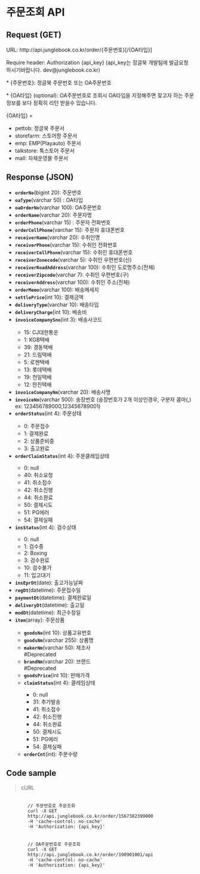 # 주문조회 API

## Request (GET) ##
<p>URL: http://api.junglebook.co.kr/order/{주문번호}[/{OA타입}]</p>
<p>Require header: Authorization {api_key} (api_key는 정글북 개발팀에 발급요청 하시기바랍니다. dev@junglebook.co.kr)</p>

<p>* {주문번호}: 정글북 주문번호 또는 OA주문번호</p>
<p>* {OA타입} (optional): OA주문번호로 조회시 OA타입을 지정해주면 찾고자 하는 주문정보를 보다 정확히 리턴 받을수 있습니다.</p>
<p>
	{OA타입} = 
	<ul>
		<li>pettob: 정글북 주문서</li>
		<li>storefarm: 스토어팜 주문서</li>
		<li>emp: EMP(Playauto) 주문서</li>
		<li>talkstore: 톡스토어 주문서</li>
		<li>mall: 자체운영몰 주문서</li>
	</ul>
</p>

## Response (JSON) ##
<ul>
  <li><code><strong>orderNo</strong></code>(bigint 20): 주문번호</li>
  <li><code><strong>oaType</strong></code>(varchar 50) : OA타입</li>
  <li><code><strong>oaOrderNo</strong></code>(varchar 100): OA주문번호</li>
  <li><code><strong>orderName</strong></code>(varchar 20): 주문자명</li>
  <li><code><strong>orderPhone</strong></code>(varchar 15) : 주문자 전화번호</li>
  <li><code><strong>orderCellPhone</strong></code>(varchar 15): 주문자 휴대폰번호</li>
  <li><code><strong>receiverName</strong></code>(varchar 20): 수취인명</li>
  <li><code><strong>receiverPhone</strong></code>(varchar 15): 수취인 전화번호</li>
  <li><code><strong>receiverCellPhone</strong></code>(varchar 15): 수취인 휴대폰번호</li>
  <li><code><strong>receiverZonecode</strong></code>(varchar 5): 수취인 우편번호(신)</li>
  <li><code><strong>receiverRoadAddress</strong></code>(varchar 100): 수취인 도로명주소(전체)</li>
  <li><code><strong>receiverZipcode</strong></code>(varchar 7): 수취인 우편번호(구)</li>
  <li><code><strong>receiverAddress</strong></code>(varchar 100): 수취인 주소(전체)</li>
  <li><code><strong>orderMemo</strong></code>(varchar 100): 배송메세지</li>
  <li><code><strong>settlePrice</strong></code>(int 10): 결제금액</li>
  <li><code><strong>deliveryType</strong></code>(varchar 10): 배송타입</li>
  <li><code><strong>deliveryCharge</strong></code>(int 10): 배송비</li>
  <li><code><strong>invoiceCompanySno</strong></code>(int 3): 배송사코드</li>
	<ul>
		<li>15: CJ대한통운</li>
		<li>1: KGB택배</li>
		<li>39: 경동택배</li>
		<li>21: 드림택배</li>
		<li>5: 로젠택배</li>
		<li>13: 롯데택배</li>
		<li>19: 천일택배</li>
		<li>12: 한진택배</li>
	</ul>
  <li><code><strong>invoiceCompanyNm</strong></code>(varchar 20): 배송사명</li>
  <li><code><strong>invoiceNo</strong></code>(varchar 500): 송장번호 (송장번호가 2개 이상인경우, 구분자 콤마(,) ex: 123456789000,123456789001)</li>
  <li><code><strong>orderStatus</strong></code>(int 4): 주문상태</li>
	<ul>
		<li>0: 주문접수</li>
		<li>1: 결제완료</li>
		<li>2: 상품준비중</li>
		<li>3: 출고완료</li>
	</ul>
  <li><code><strong>orderClaimStatus</strong></code>(int 4): 주문클레임상태</li>
	<ul>
		<li>0: null</li>
		<li>40: 취소요청</li>
		<li>41: 취소접수</li>
		<li>42: 취소진행</li>
		<li>44: 취소완료</li>
		<li>50: 결제시도</li>
		<li>51: PG에러</li>
		<li>54: 결제실패</li>
	</ul>
  <li><code><strong>insStatus</strong></code>(int 4): 검수상태</li>
	<ul>
		<li>0: null</li>
		<li>1: 검수중</li>
		<li>2: Boxing</li>
		<li>3: 검수완료</li>
		<li>10: 검수불가</li>
		<li>11: 입고대기</li>
	</ul>
  <li><code><strong>insEprDt</strong></code>(date): 출고가능날짜</li>
  <li><code><strong>regDt</strong></code>(datetime): 주문접수일</li>
  <li><code><strong>paymentDt</strong></code>(datetime): 결제완료일</li>
  <li><code><strong>deliveryDt</strong></code>(datetime): 출고일</li>
  <li><code><strong>modDt</strong></code>(datetime): 최근수정일</li>
  
  <li><code><strong>item</strong></code>(array): 주문상품</li>
	<ul>
		<li><code><strong>goodsNo</strong></code>(int 10): 상품고유번호</li>
		<li><code><strong>goodsNm</strong></code>(varchar 255): 상품명</li>
		<li><code><strong>makerNm</strong></code>(varchar 50): 제조사</li> #Deprecated
		<li><code><strong>brandNm</strong></code>(varchar 20): 브랜드</li> #Deprecated
		<li><code><strong>goodsPrice</strong></code>(int 10): 판매가격</li>
		<li><code><strong>claimStatus</strong></code>(int 4): 클레임상태</li>
			<ul>
				<li>0: null</li>
				<li>31: 추가발송</li>
				<li>41: 취소접수</li>
				<li>42: 취소진행</li>
				<li>44: 취소완료</li>
				<li>50: 결제시도</li>
				<li>51: PG에러</li>
				<li>54: 결제실패</li>
			</ul>
		<li><code><strong>orderCnt</strong></code>(int): 주문수량</li>
	</ul>
</ul>

## Code sample ##
<blockquote>
	<p>cURL</p>
</blockquote>
<pre>
	<code>
		// 주문번호로 주문조회
		curl -X GET
		http://api.junglebook.co.kr/order/1567382399000
		-H 'cache-control: no-cache'
		-H 'Authorization: {api_key}'
	</code>
	<code>
		// OA주문번호로 주문조회
		curl -X GET
		http://api.junglebook.co.kr/order/190901001/api
		-H 'cache-control: no-cache'
		-H 'Authorization: {api_key}'
	</code>
</pre>
